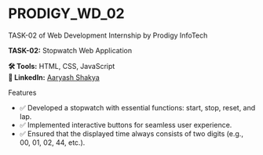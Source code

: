 # PRODIGY_WD_02
TASK-02 of Web Development Internship by Prodigy InfoTech

**TASK-02:** Stopwatch Web Application

**🛠️ Tools:** HTML, CSS, JavaScript</br>
**🔗 LinkedIn:** [Aaryash Shakya](https://www.linkedin.com/posts/aaryash-shakya-367b0026a_prodigyinfotech-webdevelopment-internship-activity-7116824660889022464-yCEu?utm_source=share&utm_medium=member_desktop)

Features
- ✅ Developed a stopwatch with essential functions: start, stop, reset, and lap.
- ✅ Implemented interactive buttons for seamless user experience.
- ✅ Ensured that the displayed time always consists of two digits (e.g., 00, 01, 02, 44, etc.).
